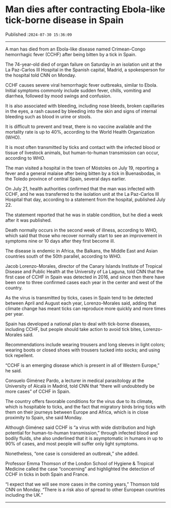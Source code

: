 # Man dies after contracting Ebola-like tick-borne disease in Spain

Published :`2024-07-30 15:36:09`

---

A man has died from an Ebola-like disease named Crimean-Congo hemorrhagic fever (CCHF) after being bitten by a tick in Spain.

The 74-year-old died of organ failure on Saturday in an isolation unit at the La Paz-Carlos III Hospital in the Spanish capital, Madrid, a spokesperson for the hospital told CNN on Monday.

CCHF causes severe viral hemorrhagic fever outbreaks, similar to Ebola. Initial symptoms commonly include sudden fever, chills, vomiting and diarrhea, followed by mood swings and confusion.

It is also associated with bleeding, including nose bleeds, broken capillaries in the eyes, a rash caused by bleeding into the skin and signs of internal bleeding such as blood in urine or stools.

It is difficult to prevent and treat, there is no vaccine available and the mortality rate is up to 40%, according to the World Health Organization (WHO).

It is most often transmitted by ticks and contact with the infected blood or tissue of livestock animals, but human-to-human transmission can occur, according to WHO.

The man visited a hospital in the town of Móstoles on July 19, reporting a fever and a general malaise after being bitten by a tick in Buenasbodas, in the Toledo province of central Spain, several days earlier.

On July 21, health authorities confirmed that the man was infected with CCHF, and he was transferred to the isolation unit at the La Paz-Carlos III Hospital that day, according to a statement from the hospital, published July 22.

The statement reported that he was in stable condition, but he died a week after it was published.

Death normally occurs in the second week of illness, according to WHO, which said that those who recover normally start to see an improvement in symptoms nine or 10 days after they first become ill.

The disease is endemic in Africa, the Balkans, the Middle East and Asian countries south of the 50th parallel, according to WHO.

Jacob Lorenzo-Morales, director of the Canary Islands Institute of Tropical Disease and Public Health at the University of La Laguna, told CNN that the first case of CCHF in Spain was detected in 2016, and since then there have been one to three confirmed cases each year in the center and west of the country.

As the virus is transmitted by ticks, cases in Spain tend to be detected between April and August each year, Lorenzo-Morales said, adding that climate change has meant ticks can reproduce more quickly and more times per year.

Spain has developed a national plan to deal with tick-borne diseases, including CCHF, but people should take action to avoid tick bites, Lorenzo-Morales said.

Recommendations include wearing trousers and long sleeves in light colors; wearing boots or closed shoes with trousers tucked into socks; and using tick repellent.

“CCHF is an emerging disease which is present in all of Western Europe,” he said.

Consuelo Giménez Pardo, a lecturer in medical parasitology at the University of Alcalá in Madrid, told CNN that “there will undoubtedly be more cases” of CCHF in Spain.

The country offers favorable conditions for the virus due to its climate, which is hospitable to ticks, and the fact that migratory birds bring ticks with them on their journeys between Europe and Africa, which is in close proximity to Spain, she said Monday.

Although Giménez said CCHF is “a virus with wide distribution and high potential for human-to-human transmission,” through infected blood and bodily fluids, she also underlined that it is asymptomatic in humans in up to 90% of cases, and most people will suffer only light symptoms.

Nonetheless, “one case is considered an outbreak,” she added.

Professor Emma Thomson of the London School of Hygiene & Tropical Medicine called the case “concerning” and highlighted the detection of CCHF in ticks in both Spain and France.

“I expect that we will see more cases in the coming years,” Thomson told CNN on Monday. “There is a risk also of spread to other European countries including the UK.”

---


